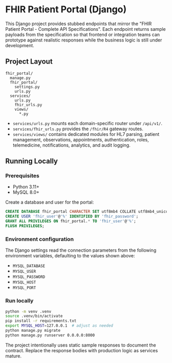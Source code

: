 # FHIR Patient Portal (Django)

This Django project provides stubbed endpoints that mirror the "FHIR Patient Portal - Complete API Specifications". Each endpoint returns sample payloads from the specification so that frontend or integration teams can prototype against realistic responses while the business logic is still under development.

## Project Layout

```
fhir_portal/
  manage.py
  fhir_portal/
    settings.py
    urls.py
  services/
    urls.py
    fhir_urls.py
    views/
      *.py
```

* `services/urls.py` mounts each domain-specific router under `/api/v1/`.
* `services/fhir_urls.py` provides the `/fhir/R4` gateway routes.
* `services/views/` contains dedicated modules for HL7 parsing, patient management, observations, appointments, authentication, roles, telemedicine, notifications, analytics, and audit logging.

## Running Locally

### Prerequisites

* Python 3.11+
* MySQL 8.0+

Create a database and user for the portal:

```sql
CREATE DATABASE fhir_portal CHARACTER SET utf8mb4 COLLATE utf8mb4_unicode_ci;
CREATE USER 'fhir_user'@'%' IDENTIFIED BY 'fhir_password';
GRANT ALL PRIVILEGES ON fhir_portal.* TO 'fhir_user'@'%';
FLUSH PRIVILEGES;
```

### Environment configuration

The Django settings read the connection parameters from the following environment variables, defaulting to the values shown above:

* `MYSQL_DATABASE`
* `MYSQL_USER`
* `MYSQL_PASSWORD`
* `MYSQL_HOST`
* `MYSQL_PORT`

### Run locally

```bash
python -m venv .venv
source .venv/bin/activate
pip install -r requirements.txt
export MYSQL_HOST=127.0.0.1  # adjust as needed
python manage.py migrate
python manage.py runserver 0.0.0.0:8000
```

The project intentionally uses static sample responses to document the contract. Replace the response bodies with production logic as services mature.
